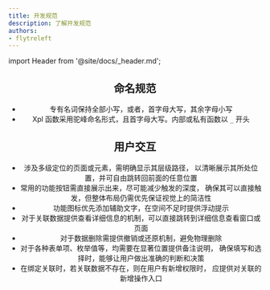 ```yaml
---
title: 开发规范
description: 了解开发规范
authors:
- flytreleft
---
```


import Header from '@site/docs/\_header.md';

<Header />

## 命名规范

- 专有名词保持全部小写，或者，首字母大写，其余字母小写
- Xpl 函数采用驼峰命名形式，且首字母大写。内部或私有函数以 `_` 开头

## 用户交互

- 涉及多级定位的页面或元素，需明确显示其层级路径，
  以清晰展示其所处位置，并可自由跳转回前面的任意位置
- 常用的功能按钮需直接展示出来，尽可能减少触发的深度，
  确保其可以直接触发，但整体布局仍需优先保证视觉上的简洁性
- 功能图标优先添加辅助文字，在空间不足时提供浮动提示
- 对于关联数据提供查看详细信息的机制，可以直接跳转到详细信息查看窗口或页面
- 对于数据删除需提供撤销或还原机制，避免物理删除
- 对于各种表单项、枚举值等，均需要在显著位置提供备注说明，
  确保填写和选择时，能够让用户做出准确的判断和决策
- 在绑定关联时，若关联数据不存在，则在用户有新增权限时，
  应提供对关联的新增操作入口
